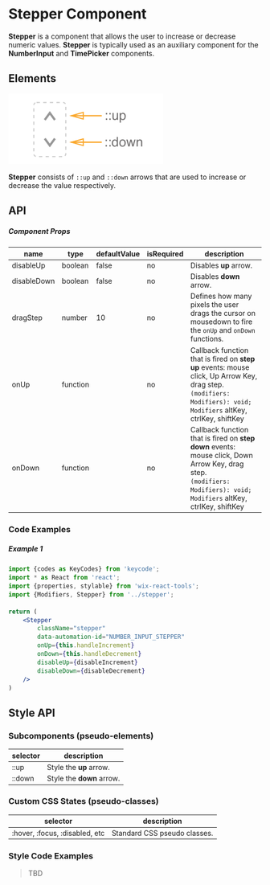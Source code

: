 # Stepper Component

**Stepper** is a component that allows the user to increase or decrease numeric values. **Stepper** is typically used as an auxiliary component for the **NumberInput** and **TimePicker** components.

## Elements

![elements](./assets/elements.png)

**Stepper** consists of `::up` and `::down` arrows that are used to increase or decrease the value respectively. 

## API

##### Component Props

| name        | type      | defaultValue | isRequired | description  |
| ----------- | --------- | ------------ | ---------- | ------------ |
| disableUp   | boolean   | false        | no         | Disables **up** arrow.    |
| disableDown | boolean   | false        | no         | Disables **down** arrow.  |
| dragStep    | number    | 10           | no         | Defines how many pixels the user drags the cursor on mousedown to fire the `onUp` and `onDown` functions. |
| onUp        | function |  | no  | Callback function that is fired on **step up** events: mouse click, Up Arrow Key, drag step. <br> `(modifiers: Modifiers): void;` <br> `Modifiers` altKey, ctrlKey, shiftKey |
| onDown      | function |  | no | Callback function that is fired on **step down** events: mouse click, Down Arrow Key, drag step. <br> `(modifiers: Modifiers): void;` <br> `Modifiers` altKey, ctrlKey, shiftKey |

### Code Examples

##### Example 1

```jsx
import {codes as KeyCodes} from 'keycode';
import * as React from 'react';
import {properties, stylable} from 'wix-react-tools';
import {Modifiers, Stepper} from '../stepper';
	
return (
	<Stepper
		className="stepper"
      	data-automation-id="NUMBER_INPUT_STEPPER"
      	onUp={this.handleIncrement}
      	onDown={this.handleDecrement}
      	disableUp={disableIncrement}
      	disableDown={disableDecrement}
    />
)
```

## Style API

### Subcomponents (pseudo-elements)

| selector | description          |
| -------- | -------------------- |
| ::up     | Style the **up** arrow.   |
| ::down   | Style the **down** arrow. |

### Custom CSS States (pseudo-classes)

| selector                       | description                 |
| ------------------------------ | --------------------------- |
| :hover, :focus, :disabled, etc | Standard CSS pseudo classes. |

### Style Code Examples

> TBD
